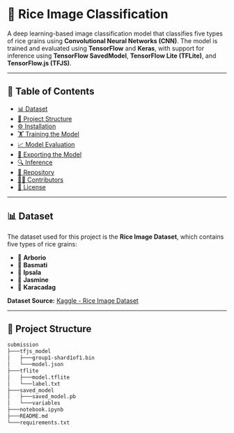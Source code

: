 # 🌾 Rice Image Classification  

A deep learning-based image classification model that classifies five types of rice grains using **Convolutional Neural Networks (CNN)**. The model is trained and evaluated using **TensorFlow** and **Keras**, with support for inference using **TensorFlow SavedModel**, **TensorFlow Lite (TFLite)**, and **TensorFlow.js (TFJS)**.  

---

## 📑 Table of Contents  

- [📊 Dataset](#-dataset)  
- [📁 Project Structure](#-project-structure)  
- [⚙️ Installation](#-installation)  
- [🏋️ Training the Model](#-training-the-model)  
- [📈 Model Evaluation](#-model-evaluation)  
- [🚀 Exporting the Model](#-exporting-the-model)  
- [🔍 Inference](#-inference)  
- [📂 Repository](#-repository)  
- [👨‍💻 Contributors](#-contributors)  
- [📜 License](#-license)  

---

## 📊 Dataset  

The dataset used for this project is the **Rice Image Dataset**, which contains five types of rice grains:  

- 🌾 **Arborio**  
- 🌾 **Basmati**  
- 🌾 **Ipsala**  
- 🌾 **Jasmine**  
- 🌾 **Karacadag**  

**Dataset Source:** [Kaggle - Rice Image Dataset](https://www.kaggle.com/datasets)  

---

## 📁 Project Structure  

```bash
submission
├───tfjs_model
│   ├───group1-shard1of1.bin
│   └───model.json
├───tflite
│   ├───model.tflite
│   └───label.txt
├───saved_model
│   ├───saved_model.pb
│   └───variables
├───notebook.ipynb
├───README.md
└───requirements.txt

